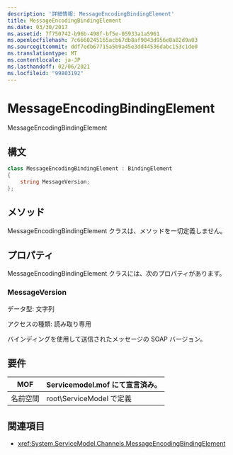 ```yaml
---
description: '詳細情報: MessageEncodingBindingElement'
title: MessageEncodingBindingElement
ms.date: 03/30/2017
ms.assetid: 7f750742-b96b-498f-bf5e-05933a1a5961
ms.openlocfilehash: 7c6660245165acb67db8af9043d956e8a82d9a03
ms.sourcegitcommit: ddf7edb67715a5b9a45e3dd44536dabc153c1de0
ms.translationtype: MT
ms.contentlocale: ja-JP
ms.lasthandoff: 02/06/2021
ms.locfileid: "99803192"
---
```

# <a name="messageencodingbindingelement"></a>MessageEncodingBindingElement

MessageEncodingBindingElement

## <a name="syntax"></a>構文

```csharp
class MessageEncodingBindingElement : BindingElement
{
    string MessageVersion;
};
```

## <a name="methods"></a>メソッド

MessageEncodingBindingElement クラスは、メソッドを一切定義しません。

## <a name="properties"></a>プロパティ

MessageEncodingBindingElement クラスには、次のプロパティがあります。

### <a name="messageversion"></a>MessageVersion

データ型: 文字列

アクセスの種類: 読み取り専用

バインディングを使用して送信されたメッセージの SOAP バージョン。

## <a name="requirements"></a>要件

|MOF|Servicemodel.mof にて宣言済み。|
|---------|-----------------------------------|
|名前空間|root\ServiceModel で定義|

## <a name="see-also"></a>関連項目

- <xref:System.ServiceModel.Channels.MessageEncodingBindingElement>
